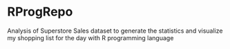 # RProgRepo
Analysis of Superstore Sales dataset to generate the statistics and visualize my shopping list for the day with R programming language
